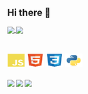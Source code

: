 ## Hi there 👋


<a href="https://github.com/JoaaoPaulo/github-readme-stats">
  <img height=200 align="center" src="https://github-readme-stats.vercel.app/api?username=JoaaoPaulo&show_icons=true&theme=dark" />
</a>
<a href="https://github.com/JoaaoPaulo/convoychat">
  <img height=200 align="center" src="https://github-readme-stats.vercel.app/api/top-langs?username=JoaaoPaulo&layout=compact&langs_count=8&card_width=320&show_icons=true&theme=dark" />
</a>

##

<div style="display: inline_block"><br>
  <img align="center" alt="Rafa-Js" height="30" width="40" src="https://raw.githubusercontent.com/devicons/devicon/master/icons/javascript/javascript-plain.svg">
  <img align="center" alt="Rafa-HTML" height="30" width="40" src="https://raw.githubusercontent.com/devicons/devicon/master/icons/html5/html5-original.svg">
  <img align="center" alt="Rafa-CSS" height="30" width="40" src="https://raw.githubusercontent.com/devicons/devicon/master/icons/css3/css3-original.svg">
  <img align="center" alt="Rafa-Python" height="30" width="40" src="https://raw.githubusercontent.com/devicons/devicon/master/icons/python/python-original.svg">
</div>

##

<div> 
  <a href="https://www.instagram.com/joaopaulo_c.a/" target="_blank"><img src="https://img.shields.io/badge/-Instagram-%23E4405F?style=for-the-badge&logo=instagram&logoColor=white" target="_blank"></a>
  <a href = "mailto:jpcampioloalmeida@gmail.com"><img src="https://img.shields.io/badge/-Gmail-%23333?style=for-the-badge&logo=gmail&logoColor=white" target="_blank"></a>
  <a href="https://www.linkedin.com/in/joão-paulo-campiolo-almeida-b37449328/" target="_blank"><img src="https://img.shields.io/badge/-LinkedIn-%230077B5?style=for-the-badge&logo=linkedin&logoColor=white" target="_blank"></a> 
</div>
